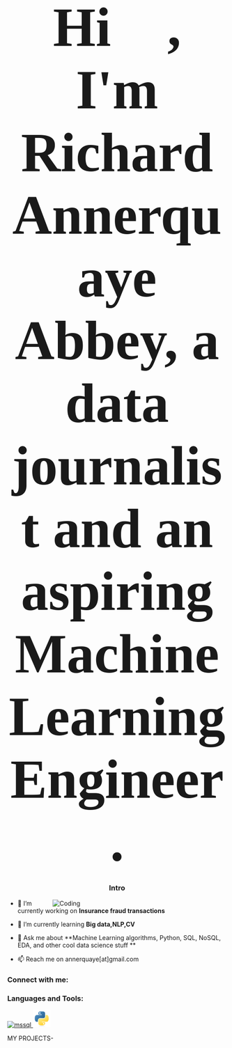 


<!--
**chinnasuryateja/chinnasuryateja** is a ✨ _special_ ✨ repository because its `README.md` (this file) appears on your GitHub profile.

Here are some ideas to get you started:

- 🔭 I’m currently working on ...
- 🌱 I’m currently learning ...
- 👯 I’m looking to collaborate on ...
- 🤔 I’m looking for help with ...
- 💬 Ask me about ...
- 📫 How to reach me: ...
- 😄 Pronouns: ...
- ⚡ Fun fact: ...
-->

<h2 align="center"> <span style="font-family:Papyrus; font-size:6em;">Hi 👋, I'm Richard Annerquaye Abbey, a data journalist and an aspiring Machine Learning Engineer.</span>
</h2>

<p style="font-family: times, serif; font-size:11pt; font-style:italic">
</p>

<h3 align="center">Intro</h3>
<img align="right" alt="Coding" width="400" src="https://www.mygo.ge/uploads/blog/1584023795.jpg">



- 🔭 I’m currently working on **Insurance fraud transactions**

- 🌱 I’m currently learning **Big data,NLP,CV**

- 💬 Ask me about **Machine Learning algorithms, Python, SQL, NoSQL, EDA, and other cool data science stuff **

- 📫 Reach me on annerquaye[at]gmail.com


<h3 align="left">Connect with me:</h3>
<p align="left">

<h3 align="left">Languages and Tools:</h3>
<p align="left"> <a href="https://www.microsoft.com/en-us/sql-server" target="_blank" rel="noreferrer"> <img src="https://www.svgrepo.com/show/303229/microsoft-sql-server-logo.svg" alt="mssql" width="40" height="40"/> </a> <a href="https://www.python.org" target="_blank" rel="noreferrer"> <img src="https://raw.githubusercontent.com/devicons/devicon/master/icons/python/python-original.svg" alt="python" width="40" height="40"/> </a> </p>

MY PROJECTS-

<!--
**Annerquaye/Annerquaye** is a ✨ _special_ ✨ repository because its `README.md` (this file) appears on your GitHub profile.

Here are some ideas to get you started:

- 🔭 I’m currently working on ...
- 🌱 I’m currently learning ...
- 👯 I’m looking to collaborate on ...
- 🤔 I’m looking for help with ...
- 💬 Ask me about ...
- 📫 How to reach me: ...
- 😄 Pronouns: ...
- ⚡ Fun fact: ...
-->
